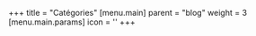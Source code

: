 +++
title = "Catégories"
[menu.main]
  parent = "blog"
  weight = 3
  [menu.main.params]
    icon = '<i class="fas fa-fw fa-folder"></i>'
+++
